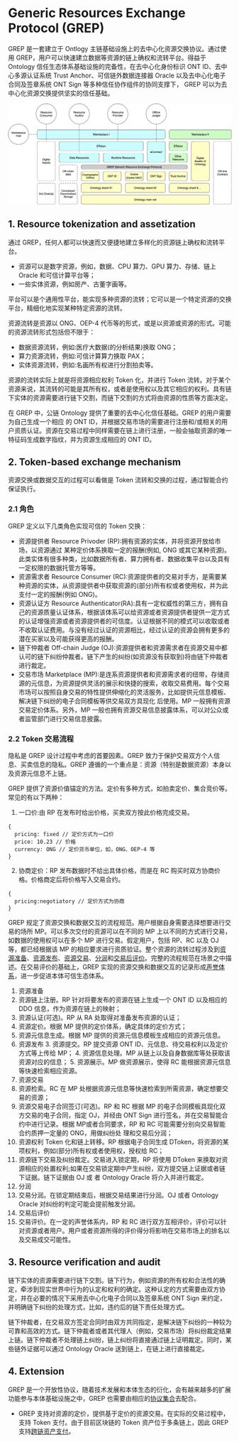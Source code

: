 # Generic Resources Exchange Protocol (GREP)
GREP 是一套建立于 Ontlogy 主链基础设施上的去中心化资源交换协议。通过使用 GREP，用户可以快速建立数据等资源的链上确权和流转平台。得益于 Ontology 信任生态体系基础设施的完备性，在去中心化身份标识 ONT ID、去中心多源认证系统 Trust Anchor、可信链外数据连接器 Oracle 以及去中心化电子合同及签章系统 ONT Sign 等多种信任协作组件的协同支撑下， GREP 可以为去中心化资源交换提供坚实的信任基础。 

![overall](../../res/overall.png)

## 1. Resource tokenization and assetization

通过 GREP，任何人都可以快速而又便捷地建立多样化的资源链上确权和流转平台。

- 资源可以是数字资源，例如，数据、CPU 算力、GPU 算力、存储、链上 Oracle 和可信计算平台等；
- 一些实体资源，例如房产、古董字画等。

平台可以是个通用性平台，能实现多种资源的流转；它可以是一个特定资源的交换平台，精细化地实现某种特定资源的流转。

资源流转是资源以 ONG、OEP-4 代币等的形式，或是以资源或资源的形式。可能的资源流转形式包括但不限于：

- 数据资源流转，例如:医疗大数据(的分析结果)换取 ONG；
- 算力资源流转，例如:可信计算算力换取 PAX；
- 实体资源流转，例如:名画所有权进行分割拍卖等。

资源的流转实际上就是将资源相应权利 Token 化，并进行 Token 流转。对于某个资源来说，其流转的可能是其所有权，或者是使用权以及其它相应的权利。具有链下实体的资源需要进行链下交割，而链下交割的方式将由资源的性质等方面决定。

在 GREP 中，公链 Ontology 提供了重要的去中心化信任基础。GREP 的用户需要为自己生成一个相应 的 ONT ID，并根据交易市场的需要进行注册和/或相关的用户资质认证。资源在交易过程中同样需要在链上进行注册，一般会抽取资源的唯一特征码生成数字指纹，并为资源生成相应的 ONT ID。

## 2. Token-based exchange mechanism

资源交换或数据交互的过程可以看做是 Token 流转和交换的过程，通过智能合约保证执行。 

### 2.1 角色

GREP 定义以下几类角色实现可信的 Token 交换：

- 资源提供者 Resource Privoder (RP):拥有资源的实体，并将资源开放给市场，以资源通过 某种定价体系换取一定的报酬(例如, ONG 或其它某种资源)。此类实体有很多种类，比如数据所有者、算力拥有者、数据收集平台以及具有一定权限的数据托管方等等。
- 资源需求者 Resource Consumer (RC):资源提供者的交易对手方，是需要某种资源的实体，从资源提供者中获取资源的(部分)所有权或者使用权，并为此支付一定的报酬(例如 ONG)。
- 资源认证方 Resource Authenticator(RA):具有一定权威性的第三方，拥有自己的资源质量认证体系，根据该体系可以给资源或者资源提供者提供一定方式的认证增强资源或者资源提供者的可信度。认证根据不同的模式可以收取或者不收取认证费用。与没有经过认证的资源相比，经过认证的资源会拥有更多的潜在买家以及可能获得更高的报酬。
- 链下仲裁者 Off-chain Judge (OJ):资源提供者和资源需求者在资源交易中都认可的链下纠纷仲裁者。链下产生的纠纷(如资源没有获取到)将由链下仲裁者进行裁定。
- 交易市场 Marketplace (MP):是连系资源提供者和资源需求者的纽带，存储资源的元信息，为资源提供灵活的展示和快捷的搜索，收取交易费用。每个交易市场可以按照自身交易的特性提供伸缩化的灵活服务，比如提供元信息模板、解决链下纠纷的电子合同模板等供交易双方具现化 后使用。MP 一般拥有资源交易定价体系。另外，MP 一般也拥有资源交易信息披露体系，可以对公众或者监管部门进行交易信息披露。

### 2.2 Token 交易流程

隐私是 GREP 设计过程中考虑的首要因素。GREP 致力于保护交易双方个人信息、买卖信息的隐私。GREP 遵循的一个重点是：资源（特别是数据资源）本身以及资源元信息不上链。

GREP 提供了资源价值锚定的方法。定价有多种方式，如拍卖定价、集合竞价等。常见的有以下两种：

1. 一口价:由 RP 在发布时给出价格，买卖双方按此价格完成交易。 
```
{
  pricing: fixed // 定价方式为一口价
  price: 10.23 // 价格
  currency: ONG // 定价货币单位，如，ONG、OEP-4 等
} 
```
2. 协商定价：RP 发布数据时不给出具体价格，而是在 RC 购买时双方协商价格。价格商定后将价格写入交易合约。
```
{
  pricing:negotiatory // 定价方式为协商
}
```

GREP 规定了资源交换和数据交互的流程规范。用户根据自身需要选择想要进行交易的场所 MP。可以多次交付的资源可以在不同的 MP 上以不同的方式进行交易，如数据的使用权可以在多个 MP 进行交易。假定用户，包括 RP、RC 以及 OJ 等，都已经根据该 MP 的相应要求进行资质验证。整个资源的流转过程涉及到[资源准备](../../business/scenarios/resource-preparation.md)、[资源发布](../../business/scenarios/resource-publish.md)、[资源交易](../../business/scenarios/resource-transaction.md)、[分润](../../business/scenarios/resource-incentive-share.md)和[交易后评价](../../business/scenarios/tx-evaluation.md)。完整的流程规范在场景之中描述。在交易评价的基础上，GREP 实现的资源交换和数据交互的记录形成[声誉体系](../resource-audit/reputation-score.md)，进一步促进本体可信生态体系。

1. 资源准备
  1. 资源链上注册。RP 针对将要发布的资源在链上生成一个 ONT ID 以及相应的 DDO 信息，作为资源在链上的映射；
  2. 资源认证(可选)。RP 从 RA 处取得对准备发布资源的认证；
  3. 资源定价。根据 MP 提供的定价体系，确定具体的定价方式；
  4. 资源元信息生成。根据 MP 提供的资源元信息模板生成相应的资源元信息。
2. 资源发布
   3. 资源提交。RP 提交资源 ONT ID、元信息、待交易权利以及定价方式等上传给 MP；
   4. 资源信息处理。MP 从链上以及自身数据库等处获取该资源对应的信息；
   5. 资源展示。MP 做资源展示，使得 RC 能根据资源元信息等快速检索相应资源。
3. 资源交易
  1. 资源检索。RC 在 MP 处根据资源元信息等快速检索到所需资源，确定想要交易的资源；
  2. 资源交易电子合同签订(可选)。RP 和 RC 根据 MP 的电子合同模板具现化双方交易的电子合同，指定 OJ，并经由 ONT Sign 进行签名，并在交易智能合约中进行记录。根据 MP或者合同要求，RP 和 RC 可能需要分别向交易智能合约质押一定量的 ONG，用做纠纷处 理和交易后分润；
  3. 资源权利 Token 化和链上转移。RP 根据电子合同生成 DToken，将资源的某项权利，例如(部分)所有权或者使用权，授权给 RC；
  4. 资源链下交易及纠纷裁定。交易进入锁定期，RP 将使用 DToken 来换取对资源相应的处置权利;如果在交易锁定期中产生纠纷，双方提交链上证据或者链下证据。链下证据由 OJ 或 者 Ontology Oracle 将介入并进行裁定。
4. 分润
  1. 交易分润。在锁定期结束后，根据交易结果进行分润。OJ 或者 Ontology Oracle 对纠纷的判定可能会提前触发分润。
5. 交易后评价
  1. 交易评价。在一定的声誉体系内，RP 和 RC 进行双方互相评价，评价可以针对资源或者用户。用户或者资源所得的评价得分将影响在交易市场上的排名以及交易成交可能性。

## 3. Resource verification and audit

链下实体的资源需要进行链下交割。链下行为，例如资源的所有权和合法性的确定，牵涉到现实世界中行为的认定和权利的确定。这种认定的方式需要由双方协定，并在必要的情况下采用去中心化电子合同以及签章系统 ONT Sign 来约定，并明确链下纠纷的处理方式，比如，违约后的链下责任处理方式。

链下仲裁者，在交易双方签定合同时由双方共同指定，是解决链下纠纷的一种较为可靠和高效的方式。链下仲裁者或者其代理人（例如，交易市场）将纠纷裁定结果上链。链下仲裁者不处理链上纠纷，链上纠纷将直接通过链上证明裁定。同时，某些链外证据可以通过 Ontology Oracle 送到链上，在链上进行直接裁定。

## 4. Extension

GREP 是一个开放性协议，随着技术发展和本体生态的衍化，会有越来越多的扩展功能参与本体基础设施之中，GREP 也需要由相应的[协议集合](../extensions/README.md)去配合。

- GREP 支持对资源的定价，提供基于定价的资源交易。在实际的交易过程中，支持 Token 支付。由于目前区块链的 Token 资产位于多条链上，因此 GREP 支持[跨链资产支付](../extensions/cross-chain/README.md)。
